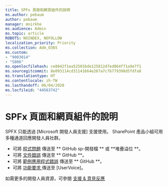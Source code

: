```yaml
---
title: SPFx 頁面和網頁組件的說明
ms.author: pebaum
author: pebaum
manager: mnirkhe
ms.audience: Admin
ms.topic: article
ROBOTS: NOINDEX, NOFOLLOW
localization_priority: Priority
ms.collection: Adm_O365
ms.custom:
- "9003014"
- "5806"
ms.openlocfilehash: ce8842f1ea52501bde125812d7ed864f71a9e7f1
ms.sourcegitcommit: 8e093114cd31141664e267a7c7b779398d5fdfa8
ms.translationtype: HT
ms.contentlocale: zh-TW
ms.lasthandoff: 06/04/2020
ms.locfileid: "44563742"
---
```

# <a name="help-with-spfx-pages-and-web-parts"></a>SPFx 頁面和網頁組件的說明

SPFX 只能透過 [Microsoft 開發人員支援] 支援使用。 SharePoint 產品小組可用多種通道回應開發人員社群。

- 可將 [程式問題](https://docs.microsoft.com/sharepoint/dev/support-feedback#programming-questions) 傳送至 ** GitHub sp-開發檔 ** 或 **堆疊溢位 **。
- 可將 [文件錯誤](https://docs.microsoft.com/sharepoint/dev/support-feedback#documentation-bugs) 傳送至 ** GitHub **。
- 可將 [範例應用程式錯誤](https://docs.microsoft.com/sharepoint/dev/support-feedback#sample-application-bugs) 傳送至 ** GitHub **。
- 可將 [功能要求 ](https://docs.microsoft.com/sharepoint/dev/support-feedback#feature-requests) 傳送至 [UserVoice]。

如需更多的開發人員資源，可參閱 [支援 & 意見反應](https://docs.microsoft.com/sharepoint/dev/support-feedback)